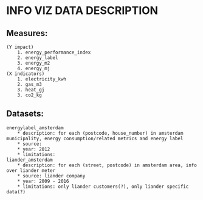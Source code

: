 # INFO VIZ DATA DESCRIPTION

## Measures:
	(Y impact)
		1. energy_performance_index
		2. energy_label
		3. energy_m2
		4. energy_mj
	(X indicators)
		1. electricity_kwh
		2. gas_m3
		3. heat_gj
		3. co2_kg

## Datasets:
	energylabel_amsterdam
		* description: for each (postcode, house_number) in amsterdam municipality, energy consumption/related metrics and energy label
		* source: 
		* year: 2012
		* limitations: 
	liander_amsterdam
		* description: for each (street, postcode) in amsterdam area, info over liander meter
		* source: liander company
		* year: 2009 - 2016
		* limitations: only liander customers(?), only liander specific data(?)